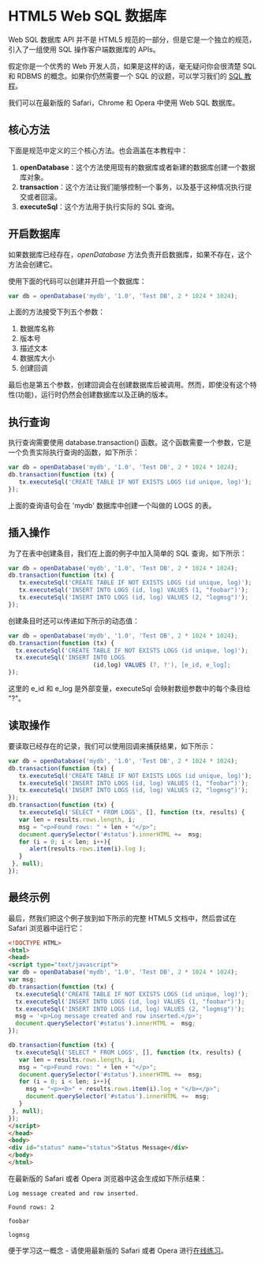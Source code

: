 # HTML5 Web SQL 数据库

Web SQL 数据库 API 并不是 HTML5 规范的一部分，但是它是一个独立的规范，引入了一组使用 SQL 操作客户端数据库的 APIs。

假定你是一个优秀的 Web 开发人员，如果是这样的话，毫无疑问你会很清楚 SQL 和 RDBMS 的概念。如果你仍然需要一个 SQL 的议题，可以学习我们的 [SQL 教程](http://www.tutorialspoint.com/sql/index.htm)。

我们可以在最新版的 Safari，Chrome 和 Opera 中使用 Web SQL 数据库。

## 核心方法

下面是规范中定义的三个核心方法。也会涵盖在本教程中：

1. __openDatabase__：这个方法使用现有的数据库或者新建的数据库创建一个数据库对象。
2. __transaction__：这个方法让我们能够控制一个事务，以及基于这种情况执行提交或者回滚。
3. __executeSql__：这个方法用于执行实际的 SQL 查询。

## 开启数据库

如果数据库已经存在，_openDatabase_ 方法负责开启数据库，如果不存在，这个方法会创建它。

使用下面的代码可以创建并开启一个数据库：

```javascript
var db = openDatabase('mydb', '1.0', 'Test DB', 2 * 1024 * 1024);
```

上面的方法接受下列五个参数：

1. 数据库名称
2. 版本号
3. 描述文本
4. 数据库大小
5. 创建回调

最后也是第五个参数，创建回调会在创建数据库后被调用。然而，即使没有这个特性(功能)，运行时仍然会创建数据库以及正确的版本。

## 执行查询

执行查询需要使用 database.transaction() 函数。这个函数需要一个参数，它是一个负责实际执行查询的函数，如下所示：

```javascript
var db = openDatabase('mydb', '1.0', 'Test DB', 2 * 1024 * 1024);
db.transaction(function (tx) {  
   tx.executeSql('CREATE TABLE IF NOT EXISTS LOGS (id unique, log)');
});
```

上面的查询语句会在 'mydb' 数据库中创建一个叫做的 LOGS 的表。

## 插入操作

为了在表中创建条目，我们在上面的例子中加入简单的 SQL 查询，如下所示：

```javascript
var db = openDatabase('mydb', '1.0', 'Test DB', 2 * 1024 * 1024);
db.transaction(function (tx) {
   tx.executeSql('CREATE TABLE IF NOT EXISTS LOGS (id unique, log)');
   tx.executeSql('INSERT INTO LOGS (id, log) VALUES (1, "foobar")');
   tx.executeSql('INSERT INTO LOGS (id, log) VALUES (2, "logmsg")');
});
```

创建条目时还可以传递如下所示的动态值：

```javascript
var db = openDatabase('mydb', '1.0', 'Test DB', 2 * 1024 * 1024);
db.transaction(function (tx) {  
  tx.executeSql('CREATE TABLE IF NOT EXISTS LOGS (id unique, log)');
  tx.executeSql('INSERT INTO LOGS 
                        (id,log) VALUES (?, ?'), [e_id, e_log];
});
```

这里的 e_id 和 e_log 是外部变量，executeSql 会映射数组参数中的每个条目给 "?"。

## 读取操作

要读取已经存在的记录，我们可以使用回调来捕获结果，如下所示：

```javascript
var db = openDatabase('mydb', '1.0', 'Test DB', 2 * 1024 * 1024);
db.transaction(function (tx) {
   tx.executeSql('CREATE TABLE IF NOT EXISTS LOGS (id unique, log)');
   tx.executeSql('INSERT INTO LOGS (id, log) VALUES (1, "foobar")');
   tx.executeSql('INSERT INTO LOGS (id, log) VALUES (2, "logmsg")');
});
db.transaction(function (tx) {
   tx.executeSql('SELECT * FROM LOGS', [], function (tx, results) {
   var len = results.rows.length, i;
   msg = "<p>Found rows: " + len + "</p>";
   document.querySelector('#status').innerHTML +=  msg;
   for (i = 0; i < len; i++){
      alert(results.rows.item(i).log );
   }
 }, null);
});
```

## 最终示例

最后，然我们把这个例子放到如下所示的完整 HTML5 文档中，然后尝试在 Safari 浏览器中运行它：

```html
<!DOCTYPE HTML>
<html>
<head>
<script type="text/javascript">
var db = openDatabase('mydb', '1.0', 'Test DB', 2 * 1024 * 1024);
var msg;
db.transaction(function (tx) {
  tx.executeSql('CREATE TABLE IF NOT EXISTS LOGS (id unique, log)');
  tx.executeSql('INSERT INTO LOGS (id, log) VALUES (1, "foobar")');
  tx.executeSql('INSERT INTO LOGS (id, log) VALUES (2, "logmsg")');
  msg = '<p>Log message created and row inserted.</p>';
  document.querySelector('#status').innerHTML =  msg;
});

db.transaction(function (tx) {
  tx.executeSql('SELECT * FROM LOGS', [], function (tx, results) {
   var len = results.rows.length, i;
   msg = "<p>Found rows: " + len + "</p>";
   document.querySelector('#status').innerHTML +=  msg;
   for (i = 0; i < len; i++){
     msg = "<p><b>" + results.rows.item(i).log + "</b></p>";
     document.querySelector('#status').innerHTML +=  msg;
   }
 }, null);
});
</script>
</head>
<body>
<div id="status" name="status">Status Message</div>
</body>
</html>
```

在最新版的 Safari 或者 Opera 浏览器中这会生成如下所示结果：

```
Log message created and row inserted.

Found rows: 2

foobar

logmsg
```

便于学习这一概念 - 请使用最新版的 Safari 或者 Opera 进行[在线练习](http://www.tutorialspoint.com/cgi-bin/practice.cgi?file=html5-26.htm)。
